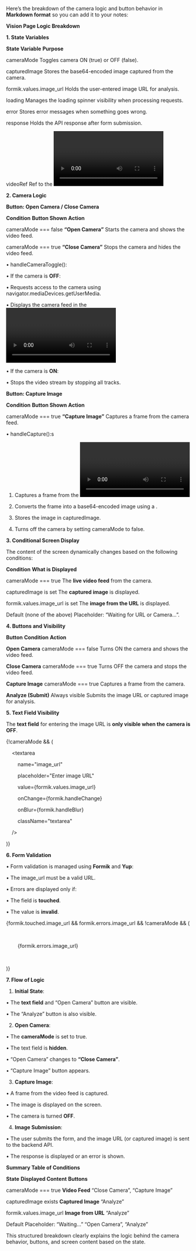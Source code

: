 Here’s the breakdown of the camera logic and button behavior in **Markdown format** so you can add it to your notes:

  

**Vision Page Logic Breakdown**

  

**1. State Variables**

  

**State Variable** **Purpose**

cameraMode Toggles camera ON (true) or OFF (false).

capturedImage Stores the base64-encoded image captured from the camera.

formik.values.image_url Holds the user-entered image URL for analysis.

loading Manages the loading spinner visibility when processing requests.

error Stores error messages when something goes wrong.

response Holds the API response after form submission.

videoRef Ref to the <video> element used to display the camera feed.

  

**2. Camera Logic**

  

**Button: Open Camera / Close Camera**

  

**Condition** **Button Shown** **Action**

cameraMode === false **“Open Camera”** Starts the camera and shows the video feed.

cameraMode === true **“Close Camera”** Stops the camera and hides the video feed.

  

• handleCameraToggle():

• If the camera is **OFF**:

• Requests access to the camera using navigator.mediaDevices.getUserMedia.

• Displays the camera feed in the <video> element.

• If the camera is **ON**:

• Stops the video stream by stopping all tracks.

  

**Button: Capture Image**

  

**Condition** **Button Shown** **Action**

cameraMode === true **“Capture Image”** Captures a frame from the camera feed.

  

• handleCapture():s


1. Captures a frame from the <video> element.

2. Converts the frame into a base64-encoded image using a <canvas>.

3. Stores the image in capturedImage.

4. Turns off the camera by setting cameraMode to false.

  

**3. Conditional Screen Display**

  

The content of the screen dynamically changes based on the following conditions:

  

**Condition** **What is Displayed**

cameraMode === true The **live video feed** from the camera.

capturedImage is set The **captured image** is displayed.

formik.values.image_url is set The **image from the URL** is displayed.

Default (none of the above) Placeholder: “Waiting for URL or Camera…”.

  

**4. Buttons and Visibility**

  

**Button** **Condition** **Action**

**Open Camera** cameraMode === false Turns ON the camera and shows the video feed.

**Close Camera** cameraMode === true Turns OFF the camera and stops the video feed.

**Capture Image** cameraMode === true Captures a frame from the camera.

**Analyze (Submit)** Always visible Submits the image URL or captured image for analysis.

  

**5. Text Field Visibility**

  

The **text field** for entering the image URL is **only visible when the camera is OFF**.

  

{!cameraMode && (

    <textarea

        name="image_url"

        placeholder="Enter image URL"

        value={formik.values.image_url}

        onChange={formik.handleChange}

        onBlur={formik.handleBlur}

        className="textarea"

    />

)}

  

**6. Form Validation**

• Form validation is managed using **Formik** and **Yup**:

• The image_url must be a valid URL.

• Errors are displayed only if:

• The field is **touched**.

• The value is **invalid**.

  

{formik.touched.image_url && formik.errors.image_url && !cameraMode && (

    <div className="error-container">

        <FaExclamationCircle /> {formik.errors.image_url}

    </div>

)}

  

**7. Flow of Logic**

1. **Initial State**:

• The **text field** and “Open Camera” button are visible.

• The “Analyze” button is also visible.

2. **Open Camera**:

• The **cameraMode** is set to true.

• The text field is **hidden**.

• “Open Camera” changes to **“Close Camera”**.

• “Capture Image” button appears.

3. **Capture Image**:

• A frame from the video feed is captured.

• The image is displayed on the screen.

• The camera is turned **OFF**.

4. **Image Submission**:

• The user submits the form, and the image URL (or captured image) is sent to the backend API.

• The response is displayed or an error is shown.

  

**Summary Table of Conditions**

  

**State** **Displayed Content** **Buttons**

cameraMode === true **Video Feed** “Close Camera”, “Capture Image”

capturedImage exists **Captured Image** “Analyze”

formik.values.image_url **Image from URL** “Analyze”

Default Placeholder: “Waiting…” “Open Camera”, “Analyze”

  

This structured breakdown clearly explains the logic behind the camera behavior, buttons, and screen content based on the state.